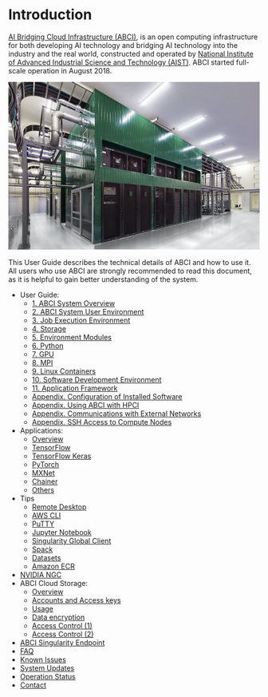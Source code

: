 # Introduction

[AI Bridging Cloud Infrastructure (ABCI)](https://abci.ai/), is an open computing infrastructure for both developing AI technology and bridging AI technology into the industry and the real world, constructed and operated by [National Institute of Advanced Industrial Science and Technology (AIST)](https://www.aist.go.jp/index_en.html). ABCI started full-scale operation in August 2018.

![ABCI Overview](img/abci_dc.jpg)

This User Guide describes the technical details of ABCI and how to use it. All users who use ABCI are strongly recommended to read this document, as it is helpful to gain better understanding of the system.

  - User Guide:
    - [1. ABCI System Overview](01.md)
    - [2. ABCI System User Environment](02.md)
    - [3. Job Execution Environment](03.md)
    - [4. Storage](04.md)
    - [5. Environment Modules](05.md)
    - [6. Python](06.md)
    - [7. GPU](07.md)
    - [8. MPI](08.md)
    - [9. Linux Containers](09.md)
    - [10. Software Development Environment](10.md)
    - [11. Application Framework](11.md)
    - [Appendix. Configuration of Installed Software](appendix/installed-software.md)
    - [Appendix. Using ABCI with HPCI](appendix/using-abci-with-hpci.md)
    - [Appendix. Communications with External Networks](appendix/external-networks.md)
    - [Appendix. SSH Access to Compute Nodes](appendix/ssh-access.md)
  - Applications:
    - [Overview](apps/index.md)
    - [TensorFlow](apps/tensorflow.md)
    - [TensorFlow Keras](apps/tensorflow-keras.md)
    - [PyTorch](apps/pytorch.md)
    - [MXNet](apps/mxnet.md)
    - [Chainer](apps/chainer.md)
    - [Others](apps/others.md)
  - Tips
    - [Remote Desktop](tips/remote-desktop.md)
    - [AWS CLI](tips/awscli.md)
    - [PuTTY](tips/putty.md)
    - [Jupyter Notebook](tips/jupyter-notebook.md)
    - [Singularity Global Client](tips/sregistry-cli.md)
    - [Spack](tips/spack.md)
    - [Datasets](tips/datasets.md)
    - [Amazon ECR](tips/dl-amazon-ecr.md)
  - [NVIDIA NGC](ngc.md)
  - ABCI Cloud Storage:
    - [Overview](abci-cloudstorage.md)
    - [Accounts and Access keys](abci-cloudstorage/cs-account.md)
    - [Usage](abci-cloudstorage/usage.md)
    - [Data encryption](abci-cloudstorage/encryption.md)
    - [Access Control (1)](abci-cloudstorage/acl.md)
    - [Access Control (2)](abci-cloudstorage/policy.md)
  - [ABCI Singularity Endpoint](abci-singularity-endpoint.md)
  - [FAQ](faq.md)
  - [Known Issues](known-issues.md)
  - [System Updates](system-updates.md)
  - [Operation Status](https://abci.ai/en/about_abci/info.html)
  - [Contact](contact.md)
